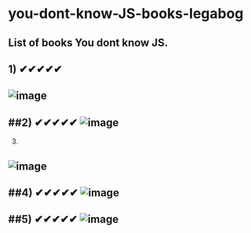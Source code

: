 # you-dont-know-JS-books-legabog
List of books You dont know JS.
-----------------------------
## 1) ✔✔✔✔✔
![image](https://user-images.githubusercontent.com/44378669/74474741-23832380-4eb7-11ea-9dd4-7e9cba12b2e4.png)
-----------------------------
##2) ✔✔✔✔✔
![image](https://user-images.githubusercontent.com/44378669/74474865-6ba24600-4eb7-11ea-9053-63d77329ee81.png)
-----------------------------
3)
![image](https://user-images.githubusercontent.com/44378669/74475006-a7d5a680-4eb7-11ea-8f30-787f9685adc2.png)
-----------------------------
##4) ✔✔✔✔✔
![image](https://user-images.githubusercontent.com/44378669/74475136-e79c8e00-4eb7-11ea-9c43-b106304c0cc7.png)
-----------------------------
##5) ✔✔✔✔✔
![image](https://user-images.githubusercontent.com/44378669/74475213-0d299780-4eb8-11ea-8255-55450d0f3134.png)
-----------------------------

